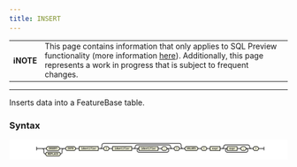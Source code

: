 ```yaml
---
title: INSERT
---
```


| | |
|-|-|
| **ℹ️NOTE** | This page contains information that only applies to SQL Preview functionality (more information [here](/data-querying/sql/sql-overview)). Additionally, this page represents a work in progress that is subject to frequent changes. |

---


Inserts data into a FeatureBase table.

### Syntax

![expr](/img/sql/insert_stmt.svg)

